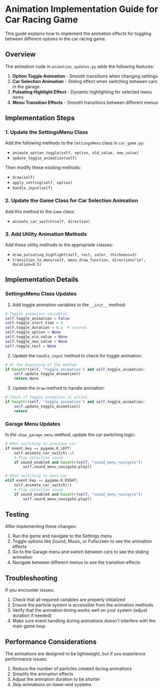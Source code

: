 # Animation Implementation Guide for Car Racing Game

This guide explains how to implement the animation effects for toggling between different options in the car racing game.

## Overview

The animation code in `animation_updates.py` adds the following features:

1. **Option Toggle Animation** - Smooth transitions when changing settings
2. **Car Selection Animation** - Sliding effect when switching between cars in the garage
3. **Pulsating Highlight Effect** - Dynamic highlighting for selected menu items
4. **Menu Transition Effects** - Smooth transitions between different menus

## Implementation Steps

### 1. Update the SettingsMenu Class

Add the following methods to the `SettingsMenu` class in `car_game.py`:

- `animate_option_toggle(self, option, old_value, new_value)`
- `update_toggle_animation(self)`

Then modify these existing methods:
- `draw(self)`
- `apply_setting(self, option)`
- `handle_input(self)`

### 2. Update the Game Class for Car Selection Animation

Add this method to the `Game` class:
- `animate_car_switch(self, direction)`

### 3. Add Utility Animation Methods

Add these utility methods to the appropriate classes:
- `draw_pulsating_highlight(self, rect, color, thickness=2)`
- `transition_to_menu(self, menu_draw_function, direction="in", duration=0.5)`

## Implementation Details

### SettingsMenu Class Updates

1. Add toggle animation variables to the `__init__` method:
```python
# Toggle animation variables
self.toggle_animation = False
self.toggle_start_time = 0
self.toggle_duration = 0.3  # seconds
self.toggle_option = None
self.toggle_old_value = None
self.toggle_new_value = None
self.toggle_rect = None
```

2. Update the `handle_input` method to check for toggle animation:
```python
# At the beginning of the method
if hasattr(self, 'toggle_animation') and self.toggle_animation:
    self.update_toggle_animation()
    return None
```

3. Update the `draw` method to handle animation:
```python
# Check if toggle animation is active
if hasattr(self, 'toggle_animation') and self.toggle_animation:
    self.update_toggle_animation()
    return
```

### Garage Menu Updates

In the `show_garage_menu` method, update the car switching logic:

```python
# When switching to previous car
if event.key == pygame.K_LEFT:
    self.animate_car_switch(-1)
    # Play selection sound
    if sound_enabled and hasattr(self, "sound_menu_navigate"):
        self.sound_menu_navigate.play()

# When switching to next car
elif event.key == pygame.K_RIGHT:
    self.animate_car_switch(1)
    # Play selection sound
    if sound_enabled and hasattr(self, "sound_menu_navigate"):
        self.sound_menu_navigate.play()
```

## Testing

After implementing these changes:

1. Run the game and navigate to the Settings menu
2. Toggle options like Sound, Music, or Fullscreen to see the animation effects
3. Go to the Garage menu and switch between cars to see the sliding animation
4. Navigate between different menus to see the transition effects

## Troubleshooting

If you encounter issues:

1. Check that all required variables are properly initialized
2. Ensure the particle system is accessible from the animation methods
3. Verify that the animation timing works well on your system (adjust duration if needed)
4. Make sure event handling during animations doesn't interfere with the main game loop

## Performance Considerations

The animations are designed to be lightweight, but if you experience performance issues:

1. Reduce the number of particles created during animations
2. Simplify the animation effects
3. Adjust the animation duration to be shorter
4. Skip animations on lower-end systems
